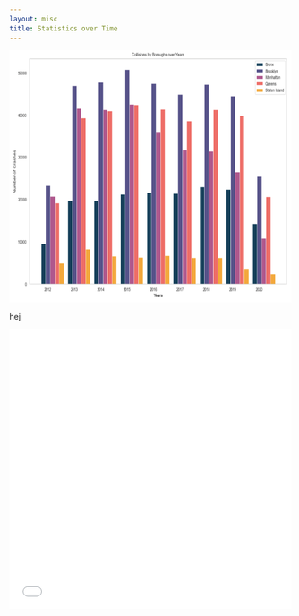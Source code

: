 ```yaml
---
layout: misc
title: Statistics over Time
---
```




<img src="Boroughyears.jpg" width="550" height="450">


hej


<iframe src="Boroughyears.jpg"
    sandbox="allow-same-origin allow-scripts"
    width="100%"
    height="500"
    scrolling="no"
    seamless="seamless"
    frameborder="0">
</iframe>
